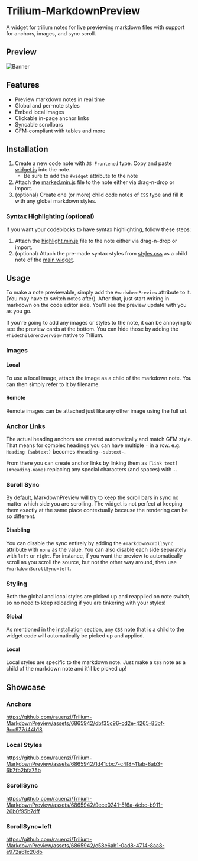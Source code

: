 # Trilium-MarkdownPreview
A widget for trilium notes for live previewing markdown files with support for anchors, images, and sync scroll.

## Preview
<!-- https://raw.githubusercontent.com/rauenzi/Trilium-MarkdownPreview/blob/main/LICENSE -->
![Banner](https://github.com/rauenzi/Trilium-MarkdownPreview/assets/6865942/93194c61-eee3-49fd-8ed8-970f1476539c)


## Features

- Preview markdown notes in real time
- Global and per-note styles
- Embed local images
- Clickable in-page anchor links
- Syncable scrollbars
- GFM-compliant with tables and more


## Installation

1. Create a new code note with `JS Frontened` type. Copy and paste [widget.js](https://github.com/rauenzi/Trilium-MarkdownPreview/blob/main/src/widget.js) into the note.
    - Be sure to add the `#widget` attribute to the note
1. Attach the [marked.min.js](https://github.com/rauenzi/Trilium-MarkdownPreview/blob/main/lib/marked.min.js) file to the note either via drag-n-drop or import.
1. (optional) Create one (or more) child code notes of `CSS` type and fill it with any global markdown styles.

### Syntax Highlighting (optional)
If you want your codeblocks to have syntax highlighting, follow these steps:

1. Attach the [highlight.min.js](https://github.com/rauenzi/Trilium-MarkdownPreview/blob/main/lib/highlight.min.js) file to the note either via drag-n-drop or import.
1. (optional) Attach the pre-made syntax styles from [styles.css](https://github.com/rauenzi/Trilium-MarkdownPreview/blob/main/src/styles.css) as a child note of the [main widget](#installation).


## Usage

To make a note previewable, simply add the `#markdownPreview` attribute to it. (You may have to switch notes after). After that, just start writing in markdown on the code editor side. You'll see the preview update with you as you go.

If you're going to add any images or styles to the note, it can be annoying to see the preview cards at the bottom. You can hide those by adding the `#hideChildrenOverview` native to Trilium.

### Images
#### Local

To use a local image, attach the image as a child of the markdown note. You can then simply refer to it by filename.

#### Remote

Remote images can be attached just like any other image using the full url.

### Anchor Links

The actual heading anchors are created automatically and match GFM style. That means for complex headings you can have multiple `-` in a row. e.g. `Heading (subtext)` becomes `#heading--subtext-`.

From there you can create anchor links by linking them as `[link text](#heading-name)` replacing any special characters (and spaces) with `-`.

### Scroll Sync

By default, MarkdownPreview will try to keep the scroll bars in sync no matter which side you are scrolling. The widget is not perfect at keeping them exactly at the same place contextually because the rendering can be so different.

#### Disabling

You can disable the sync entirely by adding the `#markdownScrollSync` attribute with `none` as the value. You can also disable each side separately with `left` or `right`. For instance, if you want the preview to automatically scroll as you scroll the source, but not the other way around, then use `#markdownScrollSync=left`.

### Styling

Both the global and local styles are picked up and reapplied on note switch, so no need to keep reloading if you are tinkering with your styles!
#### Global
As mentioned in the [installation](#installation) section, any `CSS` note that is a child to the widget code will automatically be picked up and applied.

#### Local
Local styles are specific to the markdown note. Just make a `CSS` note as a child of the markdown note and it'll be picked up!

## Showcase

### Anchors
https://github.com/rauenzi/Trilium-MarkdownPreview/assets/6865942/dbf35c96-cd2e-4265-85bf-9cc977d44b18

### Local Styles
https://github.com/rauenzi/Trilium-MarkdownPreview/assets/6865942/1d41cbc7-c4f8-41ab-8ab3-6b7fb2bfa75b

### ScrollSync
https://github.com/rauenzi/Trilium-MarkdownPreview/assets/6865942/9ece0241-5f6a-4cbc-b911-26b0f95b7dff

### ScrollSync=left
https://github.com/rauenzi/Trilium-MarkdownPreview/assets/6865942/c58e6ab1-0ad8-4714-8aa8-e972a61c20db

